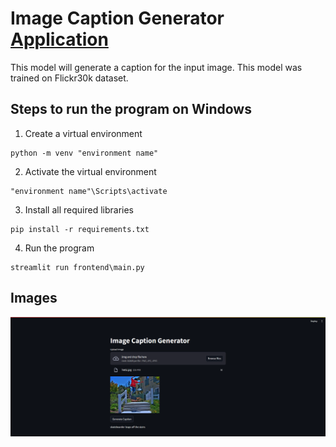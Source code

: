 # Image Caption Generator [Application](https://huggingface.co/spaces/ashish-001/Image_Caption_Generator)
This model will generate a caption for the input image. This model was trained on Flickr30k dataset.


## Steps to run the program on Windows
1. Create a virtual environment 
```
python -m venv "environment name"
```
2. Activate the virtual environment
```
"environment name"\Scripts\activate
```
3. Install all required libraries
```
pip install -r requirements.txt
```
4. Run the program
```
streamlit run frontend\main.py
```

## Images
![Alt text](<image.png>)
